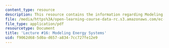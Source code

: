 ```yaml
---
content_type: resource
description: This resource contains the information regarding Modeling Energy Systems.
file: /media/https%3A/open-learning-course-data-rc.s3.amazonaws.com/ec-701j-d-lab-i-development-fall-2009/f9062d685d0ad657a8347cc727fe12e9_MITEC_701JF09_lec16_nb.pdf
file_type: application/pdf
resourcetype: Document
title: 'Lecture #16: Modeling Energy Systems'
uid: f9062d68-5d0a-d657-a834-7cc727fe12e9
---
```

